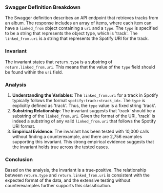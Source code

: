 ### Swagger Definition Breakdown
The Swagger definition describes an API endpoint that retrieves tracks from an album. The response includes an array of items, where each item can have a `linked_from` object containing a `uri` and a `type`. The `type` is specified to be a string that represents the object type, which is 'track'. The `linked_from.uri` is a string that represents the Spotify URI for the track.

### Invariant
The invariant states that `return.type` is a substring of `return.linked_from.uri`. This means that the value of the `type` field should be found within the `uri` field.

### Analysis
1. **Understanding the Variables**: The `linked_from.uri` for a track in Spotify typically follows the format `spotify:track:<track_id>`. The `type` is explicitly defined as 'track'. Thus, the `type` value is a fixed string 'track'. 
2. **Substring Relationship**: The invariant suggests that 'track' should be a substring of the `linked_from.uri`. Given the format of the URI, 'track' is indeed a substring of any valid `linked_from.uri` that follows the Spotify URI format. 
3. **Empirical Evidence**: The invariant has been tested with 10,000 calls without finding a counterexample, and there are 2,756 examples supporting this invariant. This strong empirical evidence suggests that the invariant holds true across the tested cases.

### Conclusion
Based on the analysis, the invariant is a true-positive. The relationship between `return.type` and `return.linked_from.uri` is consistent with the expected format of the data, and the extensive testing without counterexamples further supports this classification.
